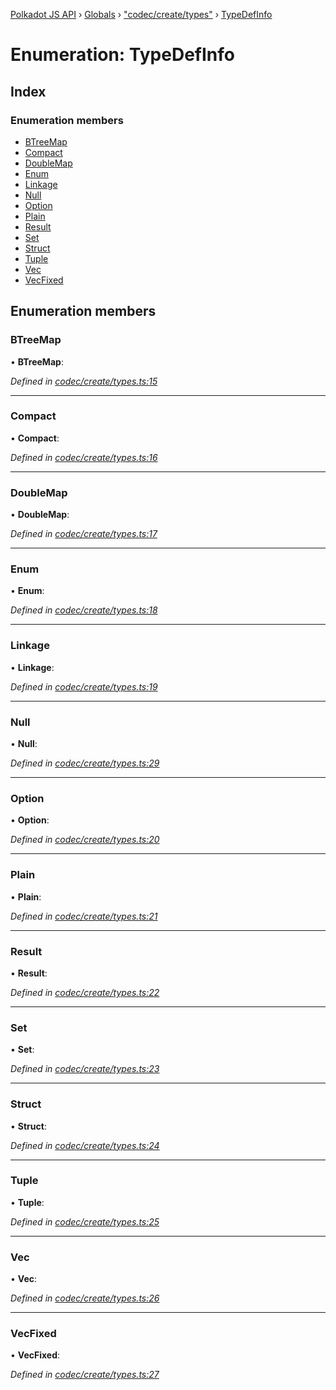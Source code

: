 [Polkadot JS API](../README.md) › [Globals](../globals.md) › ["codec/create/types"](../modules/_codec_create_types_.md) › [TypeDefInfo](_codec_create_types_.typedefinfo.md)

# Enumeration: TypeDefInfo

## Index

### Enumeration members

* [BTreeMap](_codec_create_types_.typedefinfo.md#btreemap)
* [Compact](_codec_create_types_.typedefinfo.md#compact)
* [DoubleMap](_codec_create_types_.typedefinfo.md#doublemap)
* [Enum](_codec_create_types_.typedefinfo.md#enum)
* [Linkage](_codec_create_types_.typedefinfo.md#linkage)
* [Null](_codec_create_types_.typedefinfo.md#null)
* [Option](_codec_create_types_.typedefinfo.md#option)
* [Plain](_codec_create_types_.typedefinfo.md#plain)
* [Result](_codec_create_types_.typedefinfo.md#result)
* [Set](_codec_create_types_.typedefinfo.md#set)
* [Struct](_codec_create_types_.typedefinfo.md#struct)
* [Tuple](_codec_create_types_.typedefinfo.md#tuple)
* [Vec](_codec_create_types_.typedefinfo.md#vec)
* [VecFixed](_codec_create_types_.typedefinfo.md#vecfixed)

## Enumeration members

###  BTreeMap

• **BTreeMap**:

*Defined in [codec/create/types.ts:15](https://github.com/polkadot-js/api/blob/f1fe498801/packages/types/src/codec/create/types.ts#L15)*

___

###  Compact

• **Compact**:

*Defined in [codec/create/types.ts:16](https://github.com/polkadot-js/api/blob/f1fe498801/packages/types/src/codec/create/types.ts#L16)*

___

###  DoubleMap

• **DoubleMap**:

*Defined in [codec/create/types.ts:17](https://github.com/polkadot-js/api/blob/f1fe498801/packages/types/src/codec/create/types.ts#L17)*

___

###  Enum

• **Enum**:

*Defined in [codec/create/types.ts:18](https://github.com/polkadot-js/api/blob/f1fe498801/packages/types/src/codec/create/types.ts#L18)*

___

###  Linkage

• **Linkage**:

*Defined in [codec/create/types.ts:19](https://github.com/polkadot-js/api/blob/f1fe498801/packages/types/src/codec/create/types.ts#L19)*

___

###  Null

• **Null**:

*Defined in [codec/create/types.ts:29](https://github.com/polkadot-js/api/blob/f1fe498801/packages/types/src/codec/create/types.ts#L29)*

___

###  Option

• **Option**:

*Defined in [codec/create/types.ts:20](https://github.com/polkadot-js/api/blob/f1fe498801/packages/types/src/codec/create/types.ts#L20)*

___

###  Plain

• **Plain**:

*Defined in [codec/create/types.ts:21](https://github.com/polkadot-js/api/blob/f1fe498801/packages/types/src/codec/create/types.ts#L21)*

___

###  Result

• **Result**:

*Defined in [codec/create/types.ts:22](https://github.com/polkadot-js/api/blob/f1fe498801/packages/types/src/codec/create/types.ts#L22)*

___

###  Set

• **Set**:

*Defined in [codec/create/types.ts:23](https://github.com/polkadot-js/api/blob/f1fe498801/packages/types/src/codec/create/types.ts#L23)*

___

###  Struct

• **Struct**:

*Defined in [codec/create/types.ts:24](https://github.com/polkadot-js/api/blob/f1fe498801/packages/types/src/codec/create/types.ts#L24)*

___

###  Tuple

• **Tuple**:

*Defined in [codec/create/types.ts:25](https://github.com/polkadot-js/api/blob/f1fe498801/packages/types/src/codec/create/types.ts#L25)*

___

###  Vec

• **Vec**:

*Defined in [codec/create/types.ts:26](https://github.com/polkadot-js/api/blob/f1fe498801/packages/types/src/codec/create/types.ts#L26)*

___

###  VecFixed

• **VecFixed**:

*Defined in [codec/create/types.ts:27](https://github.com/polkadot-js/api/blob/f1fe498801/packages/types/src/codec/create/types.ts#L27)*

